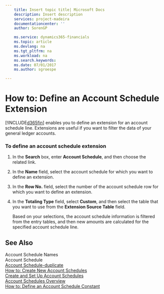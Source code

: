 ```yaml
---
    title: Insert topic title| Microsoft Docs
    description: Insert description
    services: project-madeira
    documentationcenter: ''
    author: SorenGP

    ms.service: dynamics365-financials
    ms.topic: article
    ms.devlang: na
    ms.tgt_pltfrm: na
    ms.workload: na
    ms.search.keywords:
    ms.date: 07/01/2017
    ms.author: sgroespe

---
```

# How to: Define an Account Schedule Extension
[!INCLUDE[d365fin](../../includes/d365fin_md.md)] enables you to define an extension for an account schedule line. Extensions are useful if you want to filter the data of your general ledger accounts.  
  
### To define an account schedule extension  
  
1.  In the **Search** box, enter **Account Schedule**, and then choose the related link.  
  
2.  In the **Name** field, select the account schedule for which you want to define an extension.  
  
3.  In the **Row No.** field, select the number of the account schedule row for which you want to define an extension.  
  
4.  In the **Totaling Type** field, select **Custom**, and then select the table that you want to use from the **Extension Source Table** field.  
  
     Based on your selections, the account schedule information is filtered from the entry tables, and then new amounts are calculated for the specified account schedule line.  
  
## See Also  
 Account Schedule Names   
 Account Schedule   
 [Account Schedule-duplicate](../\($%20R_25%20Account%20Schedule%20$\)-duplicate.md)   
 [How to: Create New Account Schedules](../how-to-create-new-account-schedules.md)   
 [Create and Set Up Account Schedules](../create-and-set-up-account-schedules.md)   
 [Account Schedules Overview](../account-schedules-overview.md)   
 [How to: Define an Account Schedule Constant](../how-to-define-an-account-schedule-constant.md)